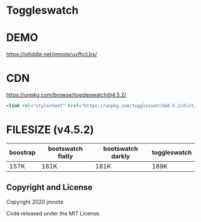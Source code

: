 # Toggleswatch

# DEMO

https://jsfiddle.net/jmnote/uyfhcLbs/

# CDN

https://unpkg.com/browse/toggleswatch@4.5.2/

```html
<link rel="stylesheet" href="https://unpkg.com/toggleswatch@4.5.2/dist/toggleswatch.min.css" />
```

# FILESIZE (v4.5.2)

boostrap | bootswatch flatly | bootswatch darkly | toggleswatch
-------- | ----------------- | ----------------- | ------------
157K     | 181K              | 181K              | 189K

## Copyright and License

Copyright 2020 jmnote

Code released under the MIT License.

